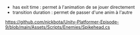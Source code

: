 - has exit time : permet à l'animation de se jouer directement
- transition duration : permet de passer d'une anim à l'autre


https://github.com/nickbota/Unity-Platformer-Episode-9/blob/main/Assets/Scripts/Enemies/Spikehead.cs